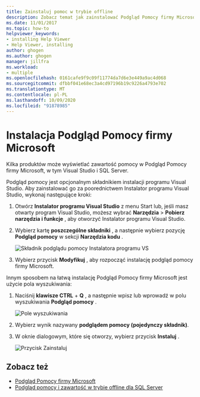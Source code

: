 ```yaml
---
title: Zainstaluj pomoc w trybie offline
description: Zobacz temat jak zainstalować Podgląd Pomocy firmy Microsoft, aby przeczytać pomoc w trybie offline. Kilka produktów, takich jak Visual Studio i SQL Server, umożliwia korzystanie z podglądu pomocy w celu dostarczania zawartości pomocy.
ms.date: 11/01/2017
ms.topic: how-to
helpviewer_keywords:
- installing Help Viewer
- Help Viewer, installing
author: ghogen
ms.author: ghogen
manager: jillfra
ms.workload:
- multiple
ms.openlocfilehash: 0161cafe9f9c09f11774da7d6e3e449a9ac4d068
ms.sourcegitcommit: dfbbf041e68ec3a4cd97196b19c9226a4793e702
ms.translationtype: MT
ms.contentlocale: pl-PL
ms.lasthandoff: 10/09/2020
ms.locfileid: "91878985"
---
```

# <a name="microsoft-help-viewer-installation"></a>Instalacja Podgląd Pomocy firmy Microsoft

Kilka produktów może wyświetlać zawartość pomocy w Podgląd Pomocy firmy Microsoft, w tym Visual Studio i SQL Server.

Podgląd pomocy jest opcjonalnym składnikiem instalacji programu Visual Studio. Aby zainstalować go za poorednictwem Instalator programu Visual Studio, wykonaj następujące kroki:

1. Otwórz **Instalator programu Visual Studio** z menu Start lub, jeśli masz otwarty program Visual Studio, możesz wybrać **Narzędzia**  >  **Pobierz narzędzia i funkcje** , aby otworzyć Instalator programu Visual Studio.

1. Wybierz kartę **poszczególne składniki** , a następnie wybierz pozycję **Podgląd pomocy** w sekcji **Narzędzia kodu** .

   ![Składnik podglądu pomocy Instalatora programu VS](media/installation/vs-installer.png)

1. Wybierz przycisk **Modyfikuj** , aby rozpocząć instalację podgląd pomocy firmy Microsoft.

Innym sposobem na łatwą instalację Podgląd Pomocy firmy Microsoft jest użycie pola wyszukiwania:

1. Naciśnij **klawisze CTRL** + **Q** , a następnie wpisz lub wprowadź w polu wyszukiwania **Podgląd pomocy** .

   ![Pole wyszukiwania](media/installation/quick-launch.png)

1. Wybierz wynik nazywany **podglądem pomocy (pojedynczy składnik)**.

1. W oknie dialogowym, które się otworzy, wybierz przycisk **Instaluj** .

   ![Przycisk Zainstaluj](media/installation/install.png)

## <a name="see-also"></a>Zobacz też

- [Podgląd Pomocy firmy Microsoft](../help-viewer/overview.md)
- [Podgląd pomocy i zawartość w trybie offline dla SQL Server](/sql/sql-server/sql-server-help-installation)